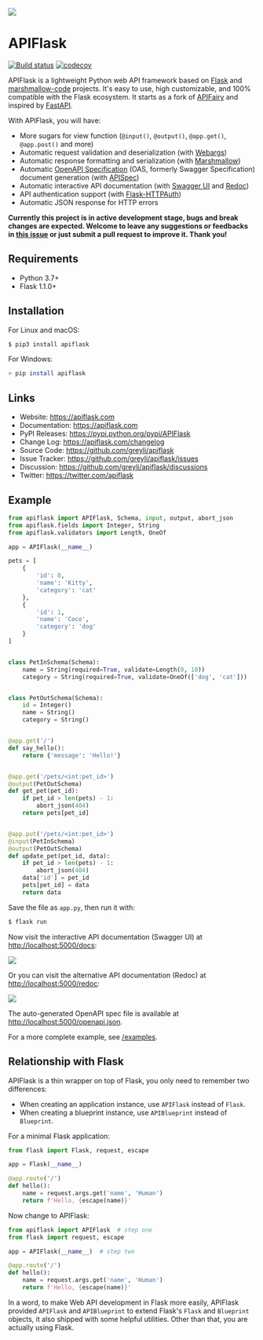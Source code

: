 
![](https://apiflask.com/_assets/apiflask-logo.png)

# APIFlask

[![Build status](https://github.com/greyli/apiflask/workflows/build/badge.svg)](https://github.com/greyli/apiflask/actions) [![codecov](https://codecov.io/gh/greyli/apiflask/branch/master/graph/badge.svg?token=2CFPCZ1DMY)](https://codecov.io/gh/greyli/apiflask)

APIFlask is a lightweight Python web API framework based on [Flask](https://github.com/pallets/flask/) and [marshmallow-code](https://github.com/marshmallow-code) projects. It's easy to use, high customizable, and 100% compatible with the Flask ecosystem. It starts as a fork of [APIFairy](https://github.com/miguelgrinberg/APIFairy) and inspired by [FastAPI](https://github.com/tiangolo/fastapi).

With APIFlask, you will have:

- More sugars for view function (`@input()`, `@output()`, `@app.get()`, `@app.post()` and more)
- Automatic request validation and deserialization (with [Webargs](https://github.com/marshmallow-code/webargs))
- Automatic response formatting and serialization (with [Marshmallow](https://github.com/marshmallow-code/marshmallow))
- Automatic [OpenAPI Specification](https://github.com/OAI/OpenAPI-Specification) (OAS, formerly Swagger Specification) document generation (with [APISpec](https://github.com/marshmallow-code/apispec))
- Automatic interactive API documentation (with [Swagger UI](https://github.com/swagger-api/swagger-ui) and [Redoc](https://github.com/Redocly/redoc))
- API authentication support (with [Flask-HTTPAuth](https://github.com/migulgrinberg/flask-httpauth))
- Automatic JSON response for HTTP errors

**Currently this project is in active development stage, bugs and break changes are expected. Welcome to leave any suggestions or feedbacks in [this issue](https://github.com/greyli/apiflask/issues/1) or just submit a pull request to improve it. Thank you!**

## Requirements

- Python 3.7+
- Flask 1.1.0+

## Installation

For Linux and macOS:

```bash
$ pip3 install apiflask
```

For Windows:

```bash
> pip install apiflask
```

## Links

- Website: <https://apiflask.com>
- Documentation: <https://apiflask.com>
- PyPI Releases: <https://pypi.python.org/pypi/APIFlask>
- Change Log: <https://apiflask.com/changelog>
- Source Code: <https://github.com/greyli/apiflask>
- Issue Tracker: <https://github.com/greyli/apiflask/issues>
- Discussion: <https://github.com/greyli/apiflask/discussions>
- Twitter: <https://twitter.com/apiflask>

## Example

```python
from apiflask import APIFlask, Schema, input, output, abort_json
from apiflask.fields import Integer, String
from apiflask.validators import Length, OneOf

app = APIFlask(__name__)

pets = [
    {
        'id': 0,
        'name': 'Kitty',
        'category': 'cat'
    },
    {
        'id': 1,
        'name': 'Coco',
        'category': 'dog'
    }
]


class PetInSchema(Schema):
    name = String(required=True, validate=Length(0, 10))
    category = String(required=True, validate=OneOf(['dog', 'cat']))


class PetOutSchema(Schema):
    id = Integer()
    name = String()
    category = String()


@app.get('/')
def say_hello():
    return {'message': 'Hello!'}


@app.get('/pets/<int:pet_id>')
@output(PetOutSchema)
def get_pet(pet_id):
    if pet_id > len(pets) - 1:
        abort_json(404)
    return pets[pet_id]


@app.put('/pets/<int:pet_id>')
@input(PetInSchema)
@output(PetOutSchema)
def update_pet(pet_id, data):
    if pet_id > len(pets) - 1:
        abort_json(404)
    data['id'] = pet_id
    pets[pet_id] = data
    return data
```

Save the file as `app.py`, then run it with:

```bash
$ flask run
```

Now visit the interactive API documentation (Swagger UI) at <http://localhost:5000/docs>:

![](https://apiflask.com/_assets/swagger-ui.png)

Or you can visit the alternative API documentation (Redoc) at <http://localhost:5000/redoc>:

![](https://apiflask.com/_assets/redoc.png)

The auto-generated OpenAPI spec file is available at <http://localhost:5000/openapi.json>.

For a more complete example, see [/examples](https://github.com/greyli/apiflask/tree/master/examples).

## Relationship with Flask

APIFlask is a thin wrapper on top of Flask, you only need to remember two differences:

- When creating an application instance, use `APIFlask` instead of `Flask`.
- When creating a blueprint instance, use `APIBlueprint` instead of `Blueprint`.

For a minimal Flask application:

```python
from flask import Flask, request, escape

app = Flask(__name__)

@app.route('/')
def hello():
    name = request.args.get('name', 'Human')
    return f'Hello, {escape(name)}'
```

Now change to APIFlask:

```python
from apiflask import APIFlask  # step one
from flask import request, escape

app = APIFlask(__name__)  # step two

@app.route('/')
def hello():
    name = request.args.get('name', 'Human')
    return f'Hello, {escape(name)}'
```

In a word, to make Web API development in Flask more easily, APIFlask provided `APIFlask` and `APIBlueprint` to extend Flask's `Flask` and `Blueprint` objects, it also shipped with some helpful utilities. Other than that, you are actually using Flask.
